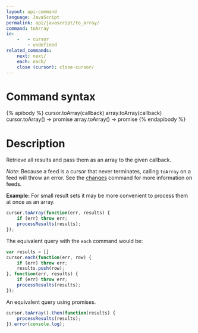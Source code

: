 ```yaml
---
layout: api-command
language: JavaScript
permalink: api/javascript/to_array/
command: toArray
io:
    -   - cursor
        - undefined
related_commands:
    next: next/
    each: each/
    close (cursor): close-cursor/
---
```


# Command syntax #

{% apibody %}
cursor.toArray(callback)
array.toArray(callback)
cursor.toArray() &rarr; promise
array.toArray() &rarr; promise
{% endapibody %}

# Description #

Retrieve all results and pass them as an array to the given callback.

_Note:_ Because a feed is a cursor that never terminates, calling `toArray` on a feed
will throw an error. See the [changes](/api/javascript/changes) command for more
information on feeds.

__Example:__ For small result sets it may be more convenient to process them at once as
an array.

```js
cursor.toArray(function(err, results) {
    if (err) throw err;
    processResults(results);
});
```

The equivalent query with the `each` command would be:

```js
var results = []
cursor.each(function(err, row) {
    if (err) throw err;
    results.push(row);
}, function(err, results) {
    if (err) throw err;
    processResults(results);
});
```

An equivalent query using promises.

```js
cursor.toArray().then(function(results) {
    processResults(results);
}).error(console.log);
```

